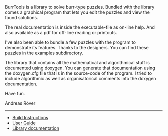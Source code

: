 BurrTools is a library to solve burr-type puzzles. Bundled with the
library comes a graphical program that lets you edit the puzzles and
view the found solutions.

The real documentation is inside the executable-file as on-line help.
And also available as a pdf for off-line reading or printouts.

I've also been able to bundle a few puzzles with the program to
demonstrate its features. Thanks to the designers. You can find these
puzzles in the examples subdirectory.

The library that contains all the mathematical and algorithmical stuff
is documented using doxygen. You can generate that documentation using
the doxygen.cfg file that is in the source-code of the program. I tried
to include algorithmic as well as organisatorical comments into the
doxygen documentation.

Have fun.


   Andreas Röver

---

* [Build Instructions](BUILD.md)
* [User Guide](https://burrtools.sourceforge.net/gui-doc/toc.html)
* [Library documentation](https://burrtools.sourceforge.net/lib-doc/index.html)
